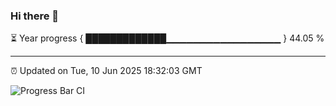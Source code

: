 ### Hi there 👋

⏳ Year progress { █████████████▁▁▁▁▁▁▁▁▁▁▁▁▁▁▁▁▁ } 44.05 %

---

⏰ Updated on Tue, 10 Jun 2025 18:32:03 GMT

![Progress Bar CI](https://github.com/liununu/liununu/workflows/Progress%20Bar%20CI/badge.svg)

